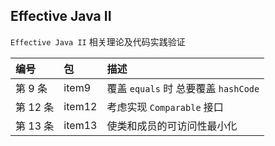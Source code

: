 
## Effective Java II 

`Effective Java II` 相关理论及代码实践验证
    
| 编号 | 包 | 描述 |
| :---- |:---- | :---- |
| 第 9 条 | item9 | 覆盖 `equals` 时 总要覆盖 `hashCode` |
| 第 12 条 | item12 | 考虑实现 `Comparable` 接口 |
| 第 13 条 | item13 | 使类和成员的可访问性最小化 |

                                 
 

   
 
